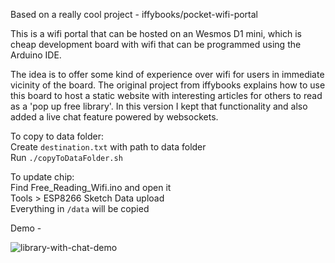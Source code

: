 Based on a really cool project - iffybooks/pocket-wifi-portal

This is a wifi portal that can be hosted on an Wesmos D1 mini, which is cheap development board with wifi that can be programmed using the Arduino IDE.

The idea is to offer some kind of experience over wifi for users in immediate vicinity of the board. The original project from iffybooks explains how to use this board
to host a static website with interesting articles for others to read as a 'pop up free library'. In this version I kept that functionality and also added a live chat feature powered by websockets.

To copy to data folder:  
Create `destination.txt` with path to data folder  
Run `./copyToDataFolder.sh`

To update chip:  
Find Free_Reading_Wifi.ino and open it  
Tools > ESP8266 Sketch Data upload  
Everything in `/data` will be copied

Demo - 

![library-with-chat-demo](library-with-chat-demo.gif)
